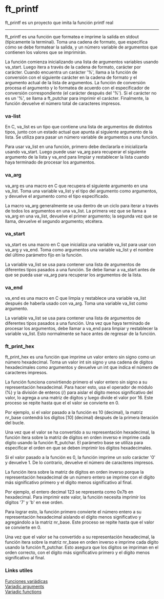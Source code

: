 # ft_printf
ft_printf es un proyecto que imita la función printf real
<hr>

ft_printf es una función que formatea e imprime la salida en stdout (típicamente la terminal). Toma una cadena de formato, que especifica cómo se debe formatear la salida, y un número variable de argumentos que contienen los valores que se imprimirán.

La función comienza inicializando una lista de argumentos variables usando va_start. Luego itera a través de la cadena de formato, carácter por carácter. Cuando encuentra un carácter '%', llama a la función de conversión con el siguiente carácter en la cadena de formato y el argumento actual de la lista de argumentos. La función de conversión procesa el argumento y lo formatea de acuerdo con el especificador de conversión correspondiente (el carácter después del '%'). Si el carácter no es un '%', se llama a ft_putchar para imprimir el carácter. Finalmente, la función devuelve el número total de caracteres impresos.

### va-list
En C, va_list es un tipo que contiene una lista de argumentos de distintos tipos, junto con un estado actual que apunta al siguiente argumento de la lista. Se utiliza para pasar un número variable de argumentos a una función.

Para usar va_list en una función, primero debe declararla e inicializarla usando va_start. Luego puede usar va_arg para recuperar el siguiente argumento de la lista y va_end para limpiar y restablecer la lista cuando haya terminado de procesar los argumentos.

### va_arg
va_arg es una macro en C que recupera el siguiente argumento en una va_list. Toma una variable va_list y el tipo del argumento como argumentos, y devuelve el argumento como el tipo especificado.

La macro va_arg generalmente se usa dentro de un ciclo para iterar a través de todos los argumentos en una va_list. La primera vez que se llama a va_arg en una va_list, devuelve el primer argumento; la segunda vez que se llama, devuelve el segundo argumento; etcétera.

### va_start
va_start es una macro en C que inicializa una variable va_list para usar con va_arg y va_end. Toma como argumentos una variable va_list y el nombre del último parámetro fijo en la función.

La variable va_list se usa para contener una lista de argumentos de diferentes tipos pasados a una función. Se debe llamar a va_start antes de que se pueda usar va_arg para recuperar los argumentos de la lista.

### va_end
va_end es una macro en C que limpia y restablece una variable va_list después de haberla usado con va_arg. Toma una variable va_list como argumento.

La variable va_list se usa para contener una lista de argumentos de diferentes tipos pasados a una función. Una vez que haya terminado de procesar los argumentos, debe llamar a va_end para limpiar y restablecer la variable va_list. Esto normalmente se hace antes de regresar de la función.

### ft_print_hex

ft_print_hex es una función que imprime un valor entero sin signo como un número hexadecimal. Toma un valor int sin signo y una cadena de dígitos hexadecimales como argumentos y devuelve un int que indica el número de caracteres impresos.

La función funciona convirtiendo primero el valor entero sin signo a su representación hexadecimal. Para hacer esto, usa el operador de módulo (%) y la división de enteros (/) para aislar el dígito menos significativo del valor, lo agrega a una matriz de dígitos y luego divide el valor por 16. Este proceso se repite hasta que el el valor se convierte en 0.

Por ejemplo, si el valor pasado a la función es 10 (decimal), la matriz nr_base contendrá los dígitos [10] (decimal) después de la primera iteración del bucle.

Una vez que el valor se ha convertido a su representación hexadecimal, la función itera sobre la matriz de dígitos en orden inverso e imprime cada dígito usando la función ft_putchar. El parámetro base se utiliza para especificar el orden en que se deben imprimir los dígitos hexadecimales.

Si el valor pasado a la función es 0, la función imprime un solo carácter '0' y devuelve 1. De lo contrario, devuelve el número de caracteres impresos.

La función itera sobre la matriz de dígitos en orden inverso porque la representación hexadecimal de un número entero se imprime con el dígito más significativo primero y el dígito menos significativo al final.

Por ejemplo, el entero decimal 123 se representa como 0x7b en hexadecimal. Para imprimir este valor, la función necesita imprimir los dígitos '7' y 'b' en ese orden.

Para lograr esto, la función primero convierte el número entero a su representación hexadecimal aislando el dígito menos significativo y agregándolo a la matriz nr_base. Este proceso se repite hasta que el valor se convierte en 0.

Una vez que el valor se ha convertido a su representación hexadecimal, la función itera sobre la matriz nr_base en orden inverso e imprime cada dígito usando la función ft_putchar. Esto asegura que los dígitos se impriman en el orden correcto, con el dígito más significativo primero y el dígito menos significativo al final.

### Links utiles
[Funciones variádicas](https://trucosinformaticos.wordpress.com/2018/11/25/funciones-variadicas/) <br>
[Variadic arguments](https://en.cppreference.com/w/c/language/variadic) <br>
[Variadic functions](https://en.cppreference.com/w/c/variadic) <br>

